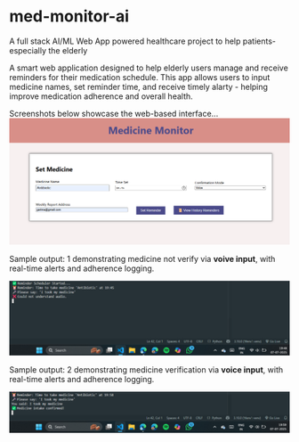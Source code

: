 # med-monitor-ai
A full stack AI/ML Web App powered healthcare project to help patients- especially the elderly 

A smart web application designed to help elderly users manage and receive reminders for their medication schedule. This app allows users to input medicine names, set reminder time, and receive timely alarty - helping improve medication adherence and overall health.

Screenshots below showcase the web-based interface...
![UI Screenshot 1](https://github.com/shivangi-tech-AI/med-monitor-ai/blob/99c5585a6e3e39eaf7407469a6acc6c29bca1db8/Screenshot%202025-07-07%20194512.png)

Sample output: 1 demonstrating medicine not verify via **voive input**, with real-time alerts and adherence logging.

![Result Screenshot](https://github.com/shivangi-tech-AI/med-monitor-ai/blob/5edb73374c0a2b44a0ed525b29a7f86b58ea07f5/Screenshot%202025-07-07%20194850.png)

Sample output: 2 demonstrating medicine verification via **voice input**, with real-time alerts and adherence logging.

![Result Screenshot](https://github.com/shivangi-tech-AI/med-monitor-ai/blob/14c46ed2b1c69b03e33f5a3d617ad7f743768f0b/Screenshot%202025-07-07%20195935.png)
